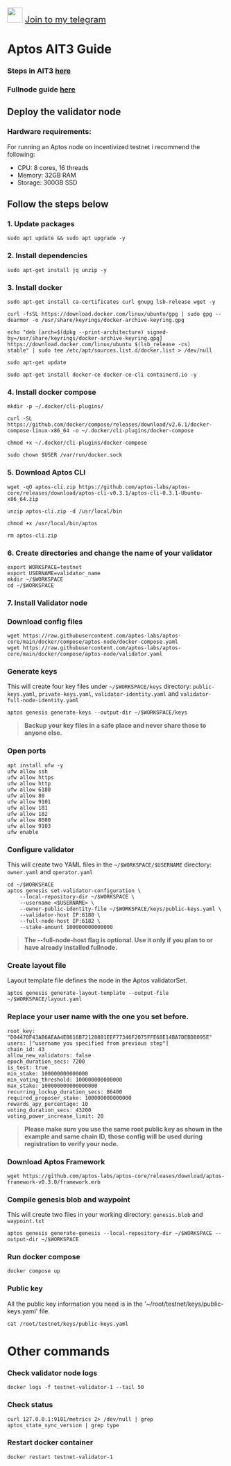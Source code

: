 <p style="font-size:20px" align="left">
<img src="https://upload.wikimedia.org/wikipedia/commons/thumb/e/ef/Telegram_X_2019_Logo.svg/1024px-Telegram_X_2019_Logo.svg.png" width="35"/></a>
<a href="https://t.me/dedlutaet" target="_blank">Join to my telegram</a>

# Aptos AIT3 Guide

### Steps in AIT3 [here](https://aptos.dev/nodes/ait/steps-in-ait3)
### Fullnode guide [here](https://github.com/mmyevyn/aptos_ait3/blob/main/fullnode_setup.md)

## Deploy the validator node
### Hardware requirements:
For running an Aptos node on incentivized testnet i recommend the following:
- CPU: 8 cores, 16 threads
- Memory: 32GB RAM
- Storage: 300GB SSD

## Follow the steps below

### 1. Update packages
```
sudo apt update && sudo apt upgrade -y
```

### 2. Install dependencies
```
sudo apt-get install jq unzip -y
```

### 3. Install docker
```
sudo apt-get install ca-certificates curl gnupg lsb-release wget -y

curl -fsSL https://download.docker.com/linux/ubuntu/gpg | sudo gpg --dearmor -o /usr/share/keyrings/docker-archive-keyring.gpg

echo "deb [arch=$(dpkg --print-architecture) signed-by=/usr/share/keyrings/docker-archive-keyring.gpg] https://download.docker.com/linux/ubuntu $(lsb_release -cs) 
stable" | sudo tee /etc/apt/sources.list.d/docker.list > /dev/null

sudo apt-get update

sudo apt-get install docker-ce docker-ce-cli containerd.io -y
```

### 4. Install docker compose
```
mkdir -p ~/.docker/cli-plugins/

curl -SL https://github.com/docker/compose/releases/download/v2.6.1/docker-compose-linux-x86_64 -o ~/.docker/cli-plugins/docker-compose

chmod +x ~/.docker/cli-plugins/docker-compose

sudo chown $USER /var/run/docker.sock
```

### 5. Download Aptos CLI
```
wget -qO aptos-cli.zip https://github.com/aptos-labs/aptos-core/releases/download/aptos-cli-v0.3.1/aptos-cli-0.3.1-Ubuntu-x86_64.zip

unzip aptos-cli.zip -d /usr/local/bin

chmod +x /usr/local/bin/aptos

rm aptos-cli.zip
```

### 6. Create directories and change the name of your validator
```
export WORKSPACE=testnet
export USERNAME=validator_name
mkdir ~/$WORKSPACE
cd ~/$WORKSPACE
```

### 7. Install Validator node


### Download config files
```
wget https://raw.githubusercontent.com/aptos-labs/aptos-core/main/docker/compose/aptos-node/docker-compose.yaml
wget https://raw.githubusercontent.com/aptos-labs/aptos-core/main/docker/compose/aptos-node/validator.yaml
```

### Generate keys
This will create four key files under `~/$WORKSPACE/keys` directory: `public-keys.yaml`, `private-keys.yaml`, `validator-identity.yaml` and `validator-full-node-identity.yaml`
```
aptos genesis generate-keys --output-dir ~/$WORKSPACE/keys
```
> **Backup your key files in a safe place and never share those to anyone else.** 

### Open ports
```
apt install ufw -y 
ufw allow ssh 
ufw allow https 
ufw allow http 
ufw allow 6180 
ufw allow 80 
ufw allow 9101 
ufw allow 181 
ufw allow 182 
ufw allow 8080 
ufw allow 9103 
ufw enable
```

### Configure validator
This will create two YAML files in the `~/$WORKSPACE/$USERNAME` directory: `owner.yaml` and `operator.yaml`
```
cd ~/$WORKSPACE
aptos genesis set-validator-configuration \
    --local-repository-dir ~/$WORKSPACE \
    --username <$USERNAME> \
    --owner-public-identity-file ~/$WORKSPACE/keys/public-keys.yaml \
    --validator-host IP:6180 \
    --full-node-host IP:6182 \
    --stake-amount 100000000000000
```
> **The --full-node-host flag is optional. Use it only if you plan to or have already installed fullnode.**

### Create layout file
Layout template file defines the node in the Aptos validatorSet.
```
aptos genesis generate-layout-template --output-file ~/$WORKSPACE/layout.yaml
```

### Replace your user name with the one you set before.
```
root_key: "D04470F43AB6AEAA4EB616B72128881EEF77346F2075FFE68E14BA7DEBD8095E"
users: ["username you specified from previous step"]
chain_id: 43
allow_new_validators: false
epoch_duration_secs: 7200
is_test: true
min_stake: 100000000000000
min_voting_threshold: 100000000000000
max_stake: 100000000000000000
recurring_lockup_duration_secs: 86400
required_proposer_stake: 100000000000000
rewards_apy_percentage: 10
voting_duration_secs: 43200
voting_power_increase_limit: 20
```
> **Please make sure you use the same root public key as shown in the example and same chain ID, those config will be used during registration to verify your node.**

### Download Aptos Framework
```
wget https://github.com/aptos-labs/aptos-core/releases/download/aptos-framework-v0.3.0/framework.mrb
```

### Compile genesis blob and waypoint
This will create two files in your working directory: `genesis.blob` and `waypoint.txt`
```
aptos genesis generate-genesis --local-repository-dir ~/$WORKSPACE --output-dir ~/$WORKSPACE
```

### Run docker compose
```
docker compose up
```

### Public key

All the public key information you need is in the '~/root/testnet/keys/public-keys.yaml' file.
```
cat /root/testnet/keys/public-keys.yaml
```

# Other commands
### Check validator node logs
```
docker logs -f testnet-validator-1 --tail 50
```
### Check status
```
curl 127.0.0.1:9101/metrics 2> /dev/null | grep aptos_state_sync_version | grep type
```
### Restart docker container
```
docker restart testnet-validator-1
```
